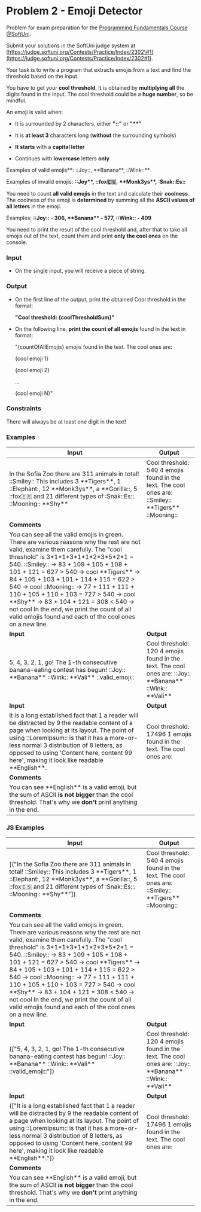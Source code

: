 # Problem 2 - Emoji Detector

Problem for exam preparation for the [Programming Fundamentals Course
@SoftUni](https://softuni.bg/courses/programming-fundamentals-csharp-java-js-python).

Submit your solutions in the SoftUni judge system at
[https://judge.softuni.org/Contests/Practice/Index/2302\#1](https://judge.softuni.org/Contests/Practice/Index/2302#1).

Your task is to write a program that extracts emojis from a text and find the
threshold based on the input.

You have to get your **cool threshold**. It is obtained by **multiplying all**
the digits found in the input. The cool threshold could be a **huge number**, so
be mindful.

An emoji is valid when:

-   It is surrounded by 2 characters, either **"::"** or **"\*\*"**

-   It is **at least 3** characters long (**without** the surrounding symbols)

-   **It starts** with a **capital letter**

-   Continues with **lowercase** letters **only**

Examples of valid emojis**: ::Joy::, \*\*Banana\*\*, ::Wink::**

Examples of invalid emojis: **::Joy\*\*, ::fox:es:**, **\*\*Monk3ys\*\*,
:Snak::Es::**

You need to count **all valid emojis** in the text and calculate their
**coolness**. The coolness of the emoji is **determined** by summing all the
**ASCII values of all letters** in the emoji.

Examples: **::Joy:: - 306, \*\*Banana\*\* - 577, ::Wink:: - 409**

You need to print the result of the cool threshold and, after that to take all
emojis out of the text, count them and print **only the cool ones** on the
console.

### Input

-   On the single input, you will receive a piece of string.

### Output

-   On the first line of the output, print the obtained Cool threshold in the
    format:

    **"Cool threshold: {coolThresholdSum}"**

-   On the following line, **print the** **count of all emojis** found in the
    text in format:

    "{countOfAllEmojis} emojis found in the text. The cool ones are:

    {cool emoji 1}

    {cool emoji 2}

    …

    {cool emoji N}"

### Constraints

There will always be at least one digit in the text!

### Examples

| **Input**                                                                                                                                                                                                                                                                                                                                                                                                                                                                                                                                                                        | **Output**                                                                                                      |
|----------------------------------------------------------------------------------------------------------------------------------------------------------------------------------------------------------------------------------------------------------------------------------------------------------------------------------------------------------------------------------------------------------------------------------------------------------------------------------------------------------------------------------------------------------------------------------|-----------------------------------------------------------------------------------------------------------------|
| In the Sofia Zoo there are 311 animals in total! ::Smiley:: This includes 3 \*\*Tigers\*\*, 1 ::Elephant:, 12 \*\*Monk3ys\*\*, a \*\*Gorilla::, 5 ::fox:es: and 21 different types of :Snak::Es::. ::Mooning:: \*\*Shy\*\*                                                                                                                                                                                                                                                                                                                                                       | Cool threshold: 540 4 emojis found in the text. The cool ones are: ::Smiley::  \*\*Tigers\*\*  ::Mooning::      |
| **Comments**                                                                                                                                                                                                                                                                                                                                                                                                                                                                                                                                                                     |                                                                                                                 |
| You can see all the valid emojis in green. There are various reasons why the rest are not valid, examine them carefully. The "cool threshold" is 3\*1\*1\*3\*1\*1\*2\*3\*5\*2\*1 = 540. ::Smiley:: -\> 83 + 109 + 105 + 108 + 101 + 121 = 627 \> 540 -\> cool \*\*Tigers\*\* -\> 84 + 105 + 103 + 101 + 114 + 115 = 622 \> 540 -\> cool ::Mooning:: -\> 77 + 111 + 111 + 110 + 105 + 110 + 103 = 727 \> 540 -\> cool  \*\*Shy\*\* -\> 83 + 104 + 121 = 308 \< 540 -\> not cool In the end, we print the count of all valid emojis found and each of the cool ones on a new line. |                                                                                                                 |
| **Input**                                                                                                                                                                                                                                                                                                                                                                                                                                                                                                                                                                        | **Output**                                                                                                      |
| 5, 4, 3, 2, 1, go! The 1-th consecutive banana-eating contest has begun! ::Joy:: \*\*Banana\*\* ::Wink:: \*\*Vali\*\* ::valid_emoji::                                                                                                                                                                                                                                                                                                                                                                                                                                            | Cool threshold: 120 4 emojis found in the text. The cool ones are: ::Joy:: \*\*Banana\*\* ::Wink:: \*\*Vali\*\* |
| **Input**                                                                                                                                                                                                                                                                                                                                                                                                                                                                                                                                                                        | **Output**                                                                                                      |
| It is a long established fact that 1 a reader will be distracted by 9 the readable content of a page when looking at its layout. The point of using ::LoremIpsum:: is that it has a more-or-less normal 3 distribution of 8 letters, as opposed to using 'Content here, content 99 here', making it look like readable \*\*English\*\*.                                                                                                                                                                                                                                          | Cool threshold: 17496 1 emojis found in the text. The cool ones are:                                            |
| **Comments**                                                                                                                                                                                                                                                                                                                                                                                                                                                                                                                                                                     |                                                                                                                 |
| You can see \*\*English\*\* is a valid emoji, but the sum of ASCII **is not** **bigger** than the cool threshold. That's why we **don't** print anything in the end.                                                                                                                                                                                                                                                                                                                                                                                                             |                                                                                                                 |

### JS Examples

| **Input**                                                                                                                                                                                                                                                                                                                                                                                                                                                                                                                                                                        | **Output**                                                                                                      |
|----------------------------------------------------------------------------------------------------------------------------------------------------------------------------------------------------------------------------------------------------------------------------------------------------------------------------------------------------------------------------------------------------------------------------------------------------------------------------------------------------------------------------------------------------------------------------------|-----------------------------------------------------------------------------------------------------------------|
| [("In the Sofia Zoo there are 311 animals in total! ::Smiley:: This includes 3 \*\*Tigers\*\*, 1 ::Elephant:, 12 \*\*Monk3ys\*\*, a \*\*Gorilla::, 5 ::fox:es: and 21 different types of :Snak::Es::. ::Mooning:: \*\*Shy\*\*"])                                                                                                                                                                                                                                                                                                                                                 | Cool threshold: 540 4 emojis found in the text. The cool ones are: ::Smiley::  \*\*Tigers\*\*  ::Mooning::      |
| **Comments**                                                                                                                                                                                                                                                                                                                                                                                                                                                                                                                                                                     |                                                                                                                 |
| You can see all the valid emojis in green. There are various reasons why the rest are not valid, examine them carefully. The "cool threshold" is 3\*1\*1\*3\*1\*1\*2\*3\*5\*2\*1 = 540. ::Smiley:: -\> 83 + 109 + 105 + 108 + 101 + 121 = 627 \> 540 -\> cool \*\*Tigers\*\* -\> 84 + 105 + 103 + 101 + 114 + 115 = 622 \> 540 -\> cool ::Mooning:: -\> 77 + 111 + 111 + 110 + 105 + 110 + 103 = 727 \> 540 -\> cool  \*\*Shy\*\* -\> 83 + 104 + 121 = 308 \< 540 -\> not cool In the end, we print the count of all valid emojis found and each of the cool ones on a new line. |                                                                                                                 |
| **Input**                                                                                                                                                                                                                                                                                                                                                                                                                                                                                                                                                                        | **Output**                                                                                                      |
| (["5, 4, 3, 2, 1, go! The 1-th consecutive banana-eating contest has begun! ::Joy:: \*\*Banana\*\* ::Wink:: \*\*Vali\*\* ::valid_emoji::"])                                                                                                                                                                                                                                                                                                                                                                                                                                      | Cool threshold: 120 4 emojis found in the text. The cool ones are: ::Joy:: \*\*Banana\*\* ::Wink:: \*\*Vali\*\* |
| **Input**                                                                                                                                                                                                                                                                                                                                                                                                                                                                                                                                                                        | **Output**                                                                                                      |
| (["It is a long established fact that 1 a reader will be distracted by 9 the readable content of a page when looking at its layout. The point of using ::LoremIpsum:: is that it has a more-or-less normal 3 distribution of 8 letters, as opposed to using 'Content here, content 99 here', making it look like readable \*\*English\*\*."])                                                                                                                                                                                                                                    | Cool threshold: 17496 1 emojis found in the text. The cool ones are:                                            |
| **Comments**                                                                                                                                                                                                                                                                                                                                                                                                                                                                                                                                                                     |                                                                                                                 |
| You can see \*\*English\*\* is a valid emoji, but the sum of ASCII **is not** **bigger** than the cool threshold. That's why we **don't** print anything in the end.                                                                                                                                                                                                                                                                                                                                                                                                             |                                                                                                                 |
